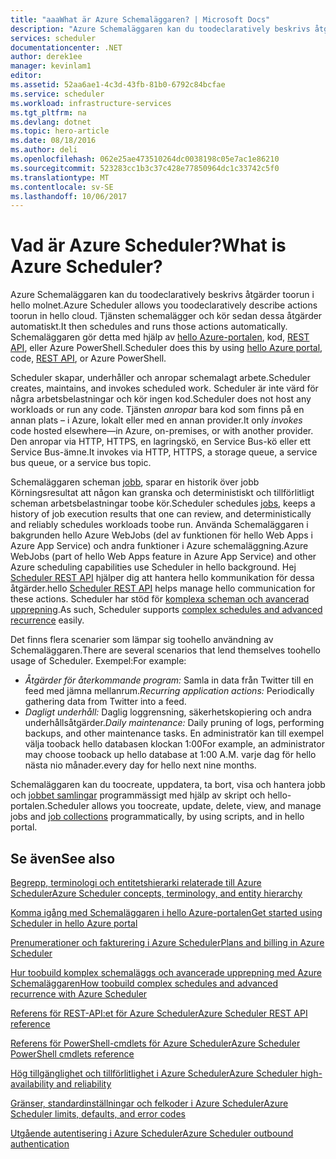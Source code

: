 ```yaml
---
title: "aaaWhat är Azure Schemaläggaren? | Microsoft Docs"
description: "Azure Schemaläggaren kan du toodeclaratively beskrivs åtgärder toorun i hello molnet. Tjänsten schemalägger och kör sedan dessa åtgärder automatiskt."
services: scheduler
documentationcenter: .NET
author: derek1ee
manager: kevinlam1
editor: 
ms.assetid: 52aa6ae1-4c3d-43fb-81b0-6792c84bcfae
ms.service: scheduler
ms.workload: infrastructure-services
ms.tgt_pltfrm: na
ms.devlang: dotnet
ms.topic: hero-article
ms.date: 08/18/2016
ms.author: deli
ms.openlocfilehash: 062e25ae473510264dc0038198c05e7ac1e86210
ms.sourcegitcommit: 523283cc1b3c37c428e77850964dc1c33742c5f0
ms.translationtype: MT
ms.contentlocale: sv-SE
ms.lasthandoff: 10/06/2017
---
```

# <a name="what-is-azure-scheduler"></a><span data-ttu-id="97bbf-105">Vad är Azure Scheduler?</span><span class="sxs-lookup"><span data-stu-id="97bbf-105">What is Azure Scheduler?</span></span>
<span data-ttu-id="97bbf-106">Azure Schemaläggaren kan du toodeclaratively beskrivs åtgärder toorun i hello molnet.</span><span class="sxs-lookup"><span data-stu-id="97bbf-106">Azure Scheduler allows you toodeclaratively describe actions toorun in hello cloud.</span></span> <span data-ttu-id="97bbf-107">Tjänsten schemalägger och kör sedan dessa åtgärder automatiskt.</span><span class="sxs-lookup"><span data-stu-id="97bbf-107">It then schedules and runs those actions automatically.</span></span>  <span data-ttu-id="97bbf-108">Schemaläggaren gör detta med hjälp av [hello Azure-portalen](scheduler-get-started-portal.md), kod, [REST API](https://msdn.microsoft.com/library/mt629143.aspx), eller Azure PowerShell.</span><span class="sxs-lookup"><span data-stu-id="97bbf-108">Scheduler does this by using [hello Azure portal](scheduler-get-started-portal.md), code, [REST API](https://msdn.microsoft.com/library/mt629143.aspx), or Azure PowerShell.</span></span>

<span data-ttu-id="97bbf-109">Scheduler skapar, underhåller och anropar schemalagt arbete.</span><span class="sxs-lookup"><span data-stu-id="97bbf-109">Scheduler creates, maintains, and invokes scheduled work.</span></span>  <span data-ttu-id="97bbf-110">Scheduler är inte värd för några arbetsbelastningar och kör ingen kod.</span><span class="sxs-lookup"><span data-stu-id="97bbf-110">Scheduler does not host any workloads or run any code.</span></span> <span data-ttu-id="97bbf-111">Tjänsten *anropar* bara kod som finns på en annan plats – i Azure, lokalt eller med en annan provider.</span><span class="sxs-lookup"><span data-stu-id="97bbf-111">It only *invokes* code hosted elsewhere—in Azure, on-premises, or with another provider.</span></span> <span data-ttu-id="97bbf-112">Den anropar via HTTP, HTTPS, en lagringskö, en Service Bus-kö eller ett Service Bus-ämne.</span><span class="sxs-lookup"><span data-stu-id="97bbf-112">It invokes via HTTP, HTTPS, a storage queue, a service bus queue, or a service bus topic.</span></span>

<span data-ttu-id="97bbf-113">Schemaläggaren scheman [jobb](scheduler-concepts-terms.md), sparar en historik över jobb Körningsresultat att någon kan granska och deterministiskt och tillförlitligt scheman arbetsbelastningar toobe kör.</span><span class="sxs-lookup"><span data-stu-id="97bbf-113">Scheduler schedules [jobs](scheduler-concepts-terms.md), keeps a history of job execution results that one can review, and deterministically and reliably schedules workloads toobe run.</span></span> <span data-ttu-id="97bbf-114">Använda Schemaläggaren i bakgrunden hello Azure WebJobs (del av funktionen för hello Web Apps i Azure App Service) och andra funktioner i Azure schemaläggning.</span><span class="sxs-lookup"><span data-stu-id="97bbf-114">Azure WebJobs (part of hello Web Apps feature in Azure App Service) and other Azure scheduling capabilities use Scheduler in hello background.</span></span> <span data-ttu-id="97bbf-115">Hej [Scheduler REST API](https://msdn.microsoft.com/library/mt629143.aspx) hjälper dig att hantera hello kommunikation för dessa åtgärder.</span><span class="sxs-lookup"><span data-stu-id="97bbf-115">hello [Scheduler REST API](https://msdn.microsoft.com/library/mt629143.aspx) helps manage hello communication for these actions.</span></span> <span data-ttu-id="97bbf-116">Scheduler har stöd för [komplexa scheman och avancerad upprepning](scheduler-advanced-complexity.md).</span><span class="sxs-lookup"><span data-stu-id="97bbf-116">As such, Scheduler supports [complex schedules and advanced recurrence](scheduler-advanced-complexity.md) easily.</span></span>

<span data-ttu-id="97bbf-117">Det finns flera scenarier som lämpar sig toohello användning av Schemaläggaren.</span><span class="sxs-lookup"><span data-stu-id="97bbf-117">There are several scenarios that lend themselves toohello usage of Scheduler.</span></span> <span data-ttu-id="97bbf-118">Exempel:</span><span class="sxs-lookup"><span data-stu-id="97bbf-118">For example:</span></span>

* <span data-ttu-id="97bbf-119">*Åtgärder för återkommande program:* Samla in data från Twitter till en feed med jämna mellanrum.</span><span class="sxs-lookup"><span data-stu-id="97bbf-119">*Recurring application actions:* Periodically gathering data from Twitter into a feed.</span></span>
* <span data-ttu-id="97bbf-120">*Dagligt underhåll:* Daglig loggrensning, säkerhetskopiering och andra underhållsåtgärder.</span><span class="sxs-lookup"><span data-stu-id="97bbf-120">*Daily maintenance:* Daily pruning of logs, performing backups, and other maintenance tasks.</span></span> <span data-ttu-id="97bbf-121">En administratör kan till exempel välja tooback hello databasen klockan 1:00</span><span class="sxs-lookup"><span data-stu-id="97bbf-121">For example, an administrator may choose tooback up hello database at 1:00 A.M.</span></span> <span data-ttu-id="97bbf-122">varje dag för hello nästa nio månader.</span><span class="sxs-lookup"><span data-stu-id="97bbf-122">every day for hello next nine months.</span></span>

<span data-ttu-id="97bbf-123">Schemaläggaren kan du toocreate, uppdatera, ta bort, visa och hantera jobb och [jobbet samlingar](scheduler-concepts-terms.md) programmässigt med hjälp av skript och hello-portalen.</span><span class="sxs-lookup"><span data-stu-id="97bbf-123">Scheduler allows you toocreate, update, delete, view, and manage jobs and [job collections](scheduler-concepts-terms.md) programmatically, by using scripts, and in hello portal.</span></span>

## <a name="see-also"></a><span data-ttu-id="97bbf-124">Se även</span><span class="sxs-lookup"><span data-stu-id="97bbf-124">See also</span></span>
 [<span data-ttu-id="97bbf-125">Begrepp, terminologi och entitetshierarki relaterade till Azure Scheduler</span><span class="sxs-lookup"><span data-stu-id="97bbf-125">Azure Scheduler concepts, terminology, and entity hierarchy</span></span>](scheduler-concepts-terms.md)

 [<span data-ttu-id="97bbf-126">Komma igång med Schemaläggaren i hello Azure-portalen</span><span class="sxs-lookup"><span data-stu-id="97bbf-126">Get started using Scheduler in hello Azure portal</span></span>](scheduler-get-started-portal.md)

 [<span data-ttu-id="97bbf-127">Prenumerationer och fakturering i Azure Scheduler</span><span class="sxs-lookup"><span data-stu-id="97bbf-127">Plans and billing in Azure Scheduler</span></span>](scheduler-plans-billing.md)

 [<span data-ttu-id="97bbf-128">Hur toobuild komplex schemaläggs och avancerade upprepning med Azure Schemaläggaren</span><span class="sxs-lookup"><span data-stu-id="97bbf-128">How toobuild complex schedules and advanced recurrence with Azure Scheduler</span></span>](scheduler-advanced-complexity.md)

 [<span data-ttu-id="97bbf-129">Referens för REST-API:et för Azure Scheduler</span><span class="sxs-lookup"><span data-stu-id="97bbf-129">Azure Scheduler REST API reference</span></span>](https://msdn.microsoft.com/library/mt629143)

 [<span data-ttu-id="97bbf-130">Referens för PowerShell-cmdlets för Azure Scheduler</span><span class="sxs-lookup"><span data-stu-id="97bbf-130">Azure Scheduler PowerShell cmdlets reference</span></span>](scheduler-powershell-reference.md)

 [<span data-ttu-id="97bbf-131">Hög tillgänglighet och tillförlitlighet i Azure Scheduler</span><span class="sxs-lookup"><span data-stu-id="97bbf-131">Azure Scheduler high-availability and reliability</span></span>](scheduler-high-availability-reliability.md)

 [<span data-ttu-id="97bbf-132">Gränser, standardinställningar och felkoder i Azure Scheduler</span><span class="sxs-lookup"><span data-stu-id="97bbf-132">Azure Scheduler limits, defaults, and error codes</span></span>](scheduler-limits-defaults-errors.md)

 [<span data-ttu-id="97bbf-133">Utgående autentisering i Azure Scheduler</span><span class="sxs-lookup"><span data-stu-id="97bbf-133">Azure Scheduler outbound authentication</span></span>](scheduler-outbound-authentication.md)

